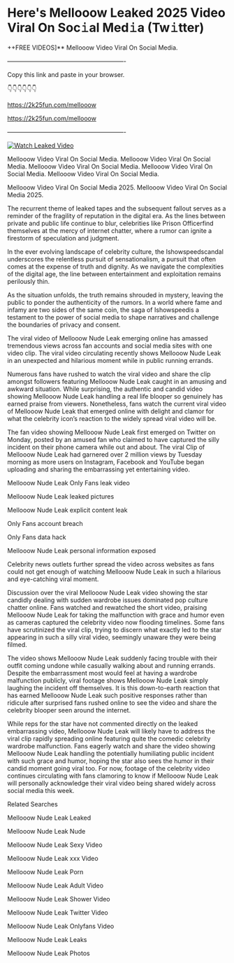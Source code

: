 # Here's Mellooow Leaked 2025 Video Viral On Soc𝚒al Med𝚒a (Tw𝚒tter)

++FREE VIDEOS]** Mellooow Video Viral On Social Media.

———————————————————-

Copy this link and paste in your browser.

👇👇👇👇👇👇

https://2k25fun.com/mellooow

https://2k25fun.com/mellooow

———————————————————-

[![Watch Leaked Video](https://miro.medium.com/v2/resize:fit:828/format:webp/1*cilzJN44JGOrTw9NJCrNHA.gif "Watch Leaked Video")](https://2k25fun.com/mellooow)

Mellooow Video Viral On Social Media. Mellooow Video Viral On Social Media. Mellooow Video Viral On Social Media. Mellooow Video Viral On Social Media. Mellooow Video Viral On Social Media.

Mellooow Video Viral On Social Media 2025. Mellooow Video Viral On Social Media 2025.

The recurrent theme of leaked tapes and the subsequent fallout serves as a reminder of the fragility of reputation in the digital era. As the lines between private and public life continue to blur, celebrities like Prison Officerfind themselves at the mercy of internet chatter, where a rumor can ignite a firestorm of speculation and judgment.

In the ever evolving landscape of celebrity culture, the Ishowspeedscandal underscores the relentless pursuit of sensationalism, a pursuit that often comes at the expense of truth and dignity. As we navigate the complexities of the digital age, the line between entertainment and exploitation remains perilously thin.

As the situation unfolds, the truth remains shrouded in mystery, leaving the public to ponder the authenticity of the rumors. In a world where fame and infamy are two sides of the same coin, the saga of Ishowspeedis a testament to the power of social media to shape narratives and challenge the boundaries of privacy and consent.

The viral video of Mellooow Nude Leak emerging online has amassed tremendous views across fan accounts and social media sites with one video clip. The viral video circulating recently shows Mellooow Nude Leak in an unexpected and hilarious moment while in public running errands.

Numerous fans have rushed to watch the viral video and share the clip amongst followers featuring Mellooow Nude Leak caught in an amusing and awkward situation. While surprising, the authentic and candid video showing Mellooow Nude Leak handling a real life blooper so genuinely has earned praise from viewers. Nonetheless, fans watch the current viral video of Mellooow Nude Leak that emerged online with delight and clamor for what the celebrity icon’s reaction to the widely spread viral video will be.

The fan video showing Mellooow Nude Leak first emerged on Twitter on Monday, posted by an amused fan who claimed to have captured the silly incident on their phone camera while out and about. The viral Clip of Mellooow Nude Leak had garnered over 2 million views by Tuesday morning as more users on Instagram, Facebook and YouTube began uploading and sharing the embarrassing yet entertaining video.

Mellooow Nude Leak Only Fans leak video

Mellooow Nude Leak leaked pictures

Mellooow Nude Leak explicit content leak

Only Fans account breach

Only Fans data hack

Mellooow Nude Leak personal information exposed

Celebrity news outlets further spread the video across websites as fans could not get enough of watching Mellooow Nude Leak in such a hilarious and eye-catching viral moment.

Discussion over the viral Mellooow Nude Leak video showing the star candidly dealing with sudden wardrobe issues dominated pop culture chatter online. Fans watched and rewatched the short video, praising Mellooow Nude Leak for taking the malfunction with grace and humor even as cameras captured the celebrity video now flooding timelines. Some fans have scrutinized the viral clip, trying to discern what exactly led to the star appearing in such a silly viral video, seemingly unaware they were being filmed.

The video shows Mellooow Nude Leak suddenly facing trouble with their outfit coming undone while casually walking about and running errands. Despite the embarrassment most would feel at having a wardrobe malfunction publicly, viral footage shows Mellooow Nude Leak simply laughing the incident off themselves. It is this down-to-earth reaction that has earned Mellooow Nude Leak such positive responses rather than ridicule after surprised fans rushed online to see the video and share the celebrity blooper seen around the internet.

While reps for the star have not commented directly on the leaked embarrassing video, Mellooow Nude Leak will likely have to address the viral clip rapidly spreading online featuring quite the comedic celebrity wardrobe malfunction. Fans eagerly watch and share the video showing Mellooow Nude Leak handling the potentially humiliating public incident with such grace and humor, hoping the star also sees the humor in their candid moment going viral too. For now, footage of the celebrity video continues circulating with fans clamoring to know if Mellooow Nude Leak will personally acknowledge their viral video being shared widely across social media this week.

Related Searches

Mellooow Nude Leak Leaked

Mellooow Nude Leak Nude

Mellooow Nude Leak Sexy Video

Mellooow Nude Leak xxx Video

Mellooow Nude Leak Porn

Mellooow Nude Leak Adult Video

Mellooow Nude Leak Shower Video

Mellooow Nude Leak Twitter Video

Mellooow Nude Leak Onlyfans Video

Mellooow Nude Leak Leaks

Mellooow Nude Leak Photos